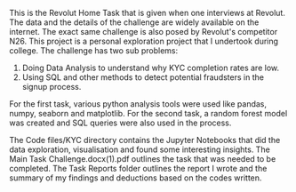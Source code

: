 This is the Revolut Home Task that is given when one interviews at Revolut. The data and the details of the challenge are widely available on the internet. The exact same challenge is also posed by Revolut's competitor N26. This project is a personal exploration project that I undertook during college.
The challenge has two sub problems:
1. Doing Data Analysis to understand why KYC completion rates are low.
2. Using SQL and other methods to detect potential fraudsters in the signup process.

For the first task, various python analysis tools were used like pandas, numpy, seaborn and matplotlib.
For the second task, a random forest model was created and SQL queries were also used in the process.

The Code files/KYC directory contains the Jupyter Notebooks that did the data exploration, visualisation and found some interesting insights.
The Main Task Challenge.docx(1).pdf outlines the task that was needed to be completed.
The Task Reports folder outlines the report I wrote and the summary of my findings and deductions based on the codes written.
